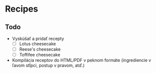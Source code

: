 # Recipes

## Todo

* Vyskúšať a pridať recepty
  * [ ] Lotus cheesecake
  * [ ] Reese's cheesecake
  * [ ] Toffifee cheesecake
* Kompilácia receptov do HTML/PDF v peknom formáte (ingrediencie v ľavom stĺpci, postup v pravom, atď.)
